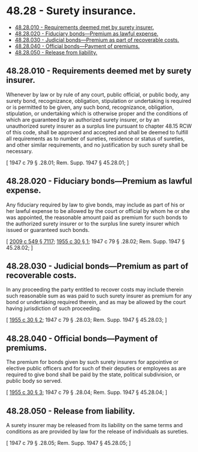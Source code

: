 # 48.28 - Surety insurance.
* [48.28.010 - Requirements deemed met by surety insurer.](#4828010---requirements-deemed-met-by-surety-insurer)
* [48.28.020 - Fiduciary bonds—Premium as lawful expense.](#4828020---fiduciary-bondspremium-as-lawful-expense)
* [48.28.030 - Judicial bonds—Premium as part of recoverable costs.](#4828030---judicial-bondspremium-as-part-of-recoverable-costs)
* [48.28.040 - Official bonds—Payment of premiums.](#4828040---official-bondspayment-of-premiums)
* [48.28.050 - Release from liability.](#4828050---release-from-liability)
## 48.28.010 - Requirements deemed met by surety insurer.
Whenever by law or by rule of any court, public official, or public body, any surety bond, recognizance, obligation, stipulation or undertaking is required or is permitted to be given, any such bond, recognizance, obligation, stipulation, or undertaking which is otherwise proper and the conditions of which are guaranteed by an authorized surety insurer, or by an unauthorized surety insurer as a surplus line pursuant to chapter 48.15 RCW of this code, shall be approved and accepted and shall be deemed to fulfill all requirements as to number of sureties, residence or status of sureties, and other similar requirements, and no justification by such surety shall be necessary.

\[ 1947 c 79 § .28.01; Rem. Supp. 1947 § 45.28.01; \]

## 48.28.020 - Fiduciary bonds—Premium as lawful expense.
Any fiduciary required by law to give bonds, may include as part of his or her lawful expense to be allowed by the court or official by whom he or she was appointed, the reasonable amount paid as premium for such bonds to the authorized surety insurer or to the surplus line surety insurer which issued or guaranteed such bonds.

\[ [2009 c 549 § 7117](https://lawfilesext.leg.wa.gov/biennium/2009-10/Pdf/Bills/Session%20Laws/Senate/5038.SL.pdf?cite=2009%20c%20549%20§%207117); [1955 c 30 § 1](https://leg.wa.gov/CodeReviser/documents/sessionlaw/1955c30.pdf?cite=1955%20c%2030%20§%201); 1947 c 79 § .28.02; Rem. Supp. 1947 § 45.28.02; \]

## 48.28.030 - Judicial bonds—Premium as part of recoverable costs.
In any proceeding the party entitled to recover costs may include therein such reasonable sum as was paid to such surety insurer as premium for any bond or undertaking required therein, and as may be allowed by the court having jurisdiction of such proceeding.

\[ [1955 c 30 § 2](https://leg.wa.gov/CodeReviser/documents/sessionlaw/1955c30.pdf?cite=1955%20c%2030%20§%202); 1947 c 79 § .28.03; Rem. Supp. 1947 § 45.28.03; \]

## 48.28.040 - Official bonds—Payment of premiums.
The premium for bonds given by such surety insurers for appointive or elective public officers and for such of their deputies or employees as are required to give bond shall be paid by the state, political subdivision, or public body so served.

\[ [1955 c 30 § 3](https://leg.wa.gov/CodeReviser/documents/sessionlaw/1955c30.pdf?cite=1955%20c%2030%20§%203); 1947 c 79 § .28.04; Rem. Supp. 1947 § 45.28.04; \]

## 48.28.050 - Release from liability.
A surety insurer may be released from its liability on the same terms and conditions as are provided by law for the release of individuals as sureties.

\[ 1947 c 79 § .28.05; Rem. Supp. 1947 § 45.28.05; \]

